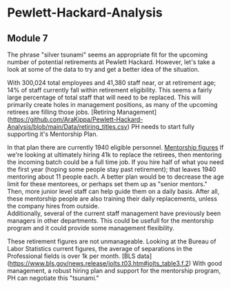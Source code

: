 # Pewlett-Hackard-Analysis
## Module 7

The phrase "silver tsunami" seems an appropriate fit for the upcoming number of potential retirements at Pewlett Hackard.  However, let's take a look at some of the data to try and get a better idea of the situation.

With 300,024 total employees and 41,380 staff near, or at retirement age;  14% of staff currently fall within retirement eligibility.   This seems a fairly large percentage of total staff that will need to be replaced. This will primarily create holes in management positions, as many of the upcoming retirees are filling those jobs. [Retiring Management] (https://github.com/AraKippa/Pewlett-Hackard-Analysis/blob/main/Data/retiring_titles.csv) PH needs to start fully supporting it's Mentorship Plan.

In that plan there are currently 1940 eligible personnel. [Mentorship figures](https://github.com/AraKippa/Pewlett-Hackard-Analysis/blob/main/Data/retiring_titles.csv) If we're looking at ultimately hiring 41k to replace the retirees, then mentoring the incoming batch could be a full time job.  If you hire half of what you need the first year (hoping some people stay past retirement); that leaves 1940 mentoring about 11 people each.  A better plan would be to decrease the age limit for these mentorees, or perhaps set them up as "senior mentors." Then, more junior level staff can help guide them on a daily basis. After all, these mentorship people are also training their daily replacements, unless the company hires from outside.  
Additionally, several of the current staff management have previously been managers in other departments. This could be usefull for the mentorship program and it could provide some management flexibility.

These retirement figures are not unmanageable.  Looking at the Bureau of Labor Statistics current figures, the average of separations in the Professional fields is over 1k per month. [BLS data] (https://www.bls.gov/news.release/jolts.t03.htm#jolts_table3.f.2)  With good management, a robust hiring plan and support for the mentorship program, PH can negotiate this "tsunami."
